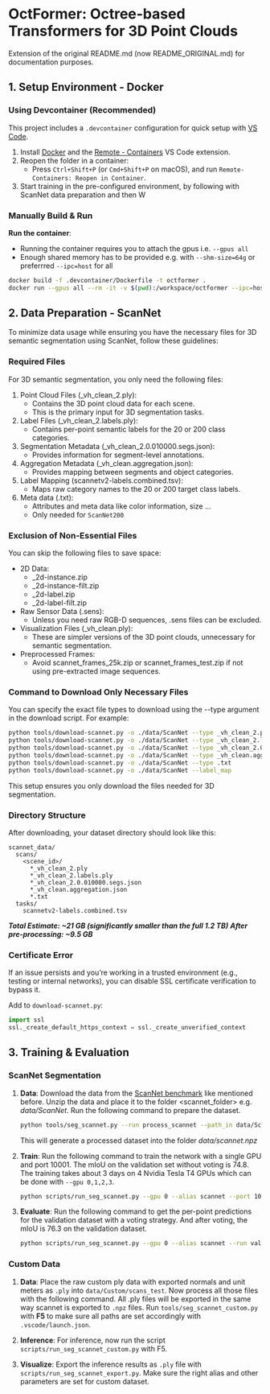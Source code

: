# OctFormer: Octree-based Transformers for 3D Point Clouds
Extension of the original README.md (now README_ORIGINAL.md) for documentation purposes.

## 1. Setup Environment - Docker

### Using Devcontainer (Recommended)
This project includes a `.devcontainer` configuration for quick setup with [VS Code](https://code.visualstudio.com/).
1. Install [Docker](https://www.docker.com/) and the [Remote - Containers](https://marketplace.visualstudio.com/items?itemName=ms-vscode-remote.remote-containers) VS Code extension.
2. Reopen the folder in a container:
    - Press `Ctrl+Shift+P` (or `Cmd+Shift+P` on macOS), and run `Remote-Containers: Reopen in Container`.
3. Start training in the pre-configured environment, by following with ScanNet data preparation and then 
W
### Manually Build & Run
**Run the container**:
- Running the container requires you to attach the gpus i.e. `--gpus all`
- Enough shared memory has to be provided e.g. with `--shm-size=64g` or preferrred `--ipc=host` for all
```bash
docker build -f .devcontainer/Dockerfile -t octformer .
docker run --gpus all --rm -it -v $(pwd):/workspace/octformer --ipc=host octformer bash
```

## 2. Data Preparation - ScanNet
To minimize data usage while ensuring you have the necessary files for 3D semantic segmentation using ScanNet, follow these guidelines:

### Required Files
For 3D semantic segmentation, you only need the following files:
1.	Point Cloud Files (_vh_clean_2.ply):
    - Contains the 3D point cloud data for each scene.
    - This is the primary input for 3D segmentation tasks.
2.	Label Files (_vh_clean_2.labels.ply):
    - Contains per-point semantic labels for the 20 or 200 class categories.
3.	Segmentation Metadata (_vh_clean_2.0.010000.segs.json):
    - Provides information for segment-level annotations.
4.	Aggregation Metadata (_vh_clean.aggregation.json):
    - Provides mapping between segments and object categories.
5.	Label Mapping (scannetv2-labels.combined.tsv):
    - Maps raw category names to the 20 or 200 target class labels.
6.  Meta data (.txt):
    - Attributes and meta data like color information, size ...
    - Only needed for `ScanNet200`

### Exclusion of Non-Essential Files
You can skip the following files to save space:
- 2D Data:
    - _2d-instance.zip
    - _2d-instance-filt.zip
    - _2d-label.zip
    - _2d-label-filt.zip
- Raw Sensor Data (.sens):
    - Unless you need raw RGB-D sequences, .sens files can be excluded.
- Visualization Files (_vh_clean.ply):
    - These are simpler versions of the 3D point clouds, unnecessary for semantic segmentation.
- Preprocessed Frames:
    - Avoid scannet_frames_25k.zip or scannet_frames_test.zip if not using pre-extracted image sequences.

### Command to Download Only Necessary Files

You can specify the exact file types to download using the --type argument in the download script. For example:
```bash
python tools/download-scannet.py -o ./data/ScanNet --type _vh_clean_2.ply
python tools/download-scannet.py -o ./data/ScanNet --type _vh_clean_2.labels.ply
python tools/download-scannet.py -o ./data/ScanNet --type _vh_clean_2.0.010000.segs.json
python tools/download-scannet.py -o ./data/ScanNet --type _vh_clean.aggregation.json
python tools/download-scannet.py -o ./data/ScanNet --type .txt
python tools/download-scannet.py -o ./data/ScanNet --label_map
```

This setup ensures you only download the files needed for 3D segmentation.

### Directory Structure
After downloading, your dataset directory should look like this:
```
scannet_data/
  scans/
    <scene_id>/
      *_vh_clean_2.ply
      *_vh_clean_2.labels.ply
      *_vh_clean_2.0.010000.segs.json
      *_vh_clean.aggregation.json
      *.txt
  tasks/
    scannetv2-labels.combined.tsv
```

***Total Estimate: ~21 GB (significantly smaller than the full 1.2 TB)***
***After pre-processing: ~9.5 GB***

### Certificate Error
If an issue persists and you’re working in a trusted environment (e.g., testing or internal networks), you can disable SSL certificate verification to bypass it.
    
Add to `download-scannet.py`:
```python
import ssl
ssl._create_default_https_context = ssl._create_unverified_context
```

## 3. Training & Evaluation

### ScanNet Segmentation

1. **Data**: Download the data from the
   [ScanNet benchmark](https://kaldir.vc.in.tum.de/scannet_benchmark/) like mentioned before.
   Unzip the data and place it to the folder <scannet_folder> e.g. *data/ScanNet*. Run the following
   command to prepare the dataset.

    ```bash
    python tools/seg_scannet.py --run process_scannet --path_in data/ScanNet
    ```
    This will generate a processed dataset into the folder *data/scannet.npz*

2. **Train**: Run the following command to train the network with a single GPU and
   port 10001. The mIoU on the validation set without voting is 74.8. The
   training takes about 3 days on 4 Nvidia Tesla T4 GPUs which can be done with `--gpu 0,1,2,3`.

    ```bash
    python scripts/run_seg_scannet.py --gpu 0 --alias scannet --port 10001
    ```

3. **Evaluate**: Run the following command to get the per-point predictions for
   the validation dataset with a voting strategy. And after voting, the mIoU is
   76.3 on the validation dataset.

    ```bash
    python scripts/run_seg_scannet.py --gpu 0 --alias scannet --run validate
    ```


### Custom Data

1. **Data**: Place the raw custom ply data with exported normals and unit meters as `.ply`
    into `data/Custom/scans_test`. Now process all those files with the following command.
    All .ply files will be exported in the same way scannet is exported to `.npz` files.
    Run `tools/seg_scannet_custom.py` with **F5** to make sure all paths are set accordingly
    with `.vscode/launch.json`.

2. **Inference**: For inference, now run the script `scripts/run_seg_scannet_custom.py` with F5.

3. **Visualize**: Export the inference results as `.ply` file with `scripts/run_seg_scannet_export.py`.
    Make sure the right alias and other parameters are set for custom dataset.

